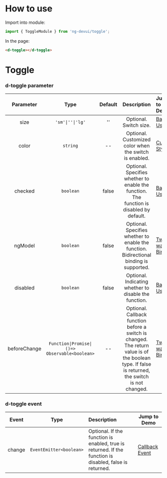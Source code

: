 # How to use
Import into module:
```ts
import { ToggleModule } from 'ng-devui/toggle';
```

In the page:
```html
<d-toggle></d-toggle>
```
# Toggle

### d-toggle parameter

| Parameter | Type | Default | Description | Jump to Demo |Global Config| 
| :----------------: | :----------: | :-----------------------------: | :---: | :-------------------------------------------------------------------------- | ------------------------------------------- |
| size | `'sm'\|''\|'lg'` |'' | Optional. Switch size. | [Basic Usage](demo#basic-usage) |
| color | `string` | -- | Optional. Customized color when the switch is enabled. | [Custom Style](demo#custom) |
| checked | `boolean` | false | Optional. Specifies whether to enable the function. The function is disabled by default. | [Basic Usage](demo#basic-usage) |
| ngModel | `boolean` | false | Optional. Specifies whether to enable the function. Bidirectional binding is supported. | [Two-way Binding](demo#two-binding) |
| disabled | `boolean` | false | Optional. Indicating whether to disable the function. | [Basic Usage](demo#basic-usage) |
| beforeChange | `Function\|Promise\|()=> Observable<boolean>` | -- |Optional. Callback function before a switch is changed. The return value is of the boolean type. If false is returned, the switch is not changed. | [Two-way Binding](demo#two-binding) |

### d-toggle event

| Event | Type | Description | Jump to Demo |
| :----: | :---------------------: | :------------------------------------ | ------------------------------------------- |
| change | `EventEmitter<boolean>` | Optional. If the function is enabled, true is returned. If the function is disabled, false is returned. | [Callback Event](demo#callback) |
